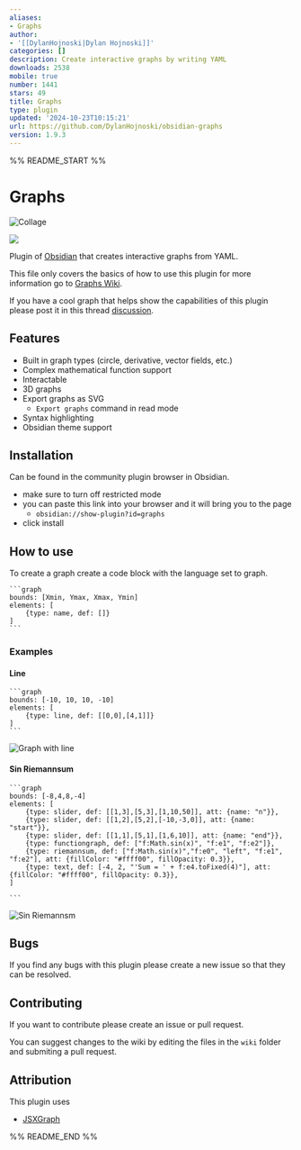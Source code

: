 ```yaml
---
aliases:
- Graphs
author:
- '[[DylanHojnoski|Dylan Hojnoski]]'
categories: []
description: Create interactive graphs by writing YAML
downloads: 2538
mobile: true
number: 1441
stars: 49
title: Graphs
type: plugin
updated: '2024-10-23T10:15:21'
url: https://github.com/DylanHojnoski/obsidian-graphs
version: 1.9.3
---
```


%% README_START %%

# Graphs 
![Collage](https://raw.githubusercontent.com/DylanHojnoski/obsidian-graphs/HEAD/images/collage.png)

[![](https://img.shields.io/static/v1?label=Sponsor&message=%E2%9D%A4&logo=GitHub&color=%23fe8e86)](https://github.com/sponsors/DylanHojnoski)

Plugin of [Obsidian](https://obsidian.md/) that creates interactive graphs from YAML.

This file only covers the basics of how to use this plugin for more information go to [Graphs Wiki](https://github.com/DylanHojnoski/obsidian-graphs/wiki).

If you have a cool graph that helps show the capabilities of this plugin please post it in this thread [discussion](https://github.com/DylanHojnoski/obsidian-graphs/discussions/15).

## Features

* Built in graph types (circle, derivative, vector fields, etc.)
* Complex mathematical function support
* Interactable
* 3D graphs
* Export graphs as SVG
	* `Export graphs` command in read mode
* Syntax highlighting
* Obsidian theme support

## Installation

Can be found in the community plugin browser in Obsidian.
* make sure to turn off restricted mode
* you can paste this link into your browser and it will bring you to the page
	* `obsidian://show-plugin?id=graphs`
 *  click install

## How to use 

To create a graph create a code block with the language set to graph.

````
```graph
bounds: [Xmin, Ymax, Xmax, Ymin]
elements: [
	{type: name, def: []}
]
```
````

### Examples

#### Line

````
```graph
bounds: [-10, 10, 10, -10]
elements: [
	{type: line, def: [[0,0],[4,1]]}
]
```
````

![Graph with line](https://raw.githubusercontent.com/DylanHojnoski/obsidian-graphs/HEAD/images/line.png)

#### Sin Riemannsum

````
```graph
bounds: [-8,4,8,-4]
elements: [
	{type: slider, def: [[1,3],[5,3],[1,10,50]], att: {name: "n"}},
	{type: slider, def: [[1,2],[5,2],[-10,-3,0]], att: {name: "start"}},
	{type: slider, def: [[1,1],[5,1],[1,6,10]], att: {name: "end"}},
	{type: functiongraph, def: ["f:Math.sin(x)", "f:e1", "f:e2"]},
	{type: riemannsum, def: ["f:Math.sin(x)","f:e0", "left", "f:e1", "f:e2"], att: {fillColor: "#ffff00", fillOpacity: 0.3}},
	{type: text, def: [-4, 2, "'Sum = ' + f:e4.toFixed(4)"], att: {fillColor: "#ffff00", fillOpacity: 0.3}},
]

```
````

![Sin Riemannsm](https://raw.githubusercontent.com/DylanHojnoski/obsidian-graphs/HEAD/images/sinRiemannsum.gif)

## Bugs

If you find any bugs with this plugin please create a new issue so that they can be resolved.

##  Contributing

If you want to contribute please create an issue or pull request.

You can suggest changes to the wiki by editing the files in the `wiki` folder and submiting a pull request.

## Attribution

This plugin uses 

- [JSXGraph](https://jsxgraph.org/wp/index.html)



%% README_END %%